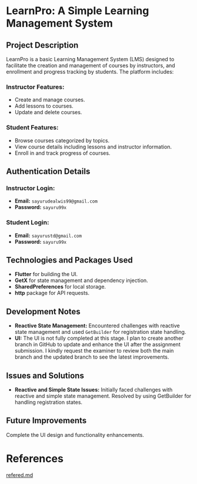 # LearnPro: A Simple Learning Management System

## Project Description

LearnPro is a basic Learning Management System (LMS) designed to facilitate the creation and management of courses by instructors, and enrollment and progress tracking by students. The platform includes:

### Instructor Features:

- Create and manage courses.
- Add lessons to courses.
- Update and delete courses.

### Student Features:

- Browse courses categorized by topics.
- View course details including lessons and instructor information.
- Enroll in and track progress of courses.

## Authentication Details

### Instructor Login:

- **Email:** `sayurudealwis99@gmail.com`
- **Password:** `sayuru99x`

### Student Login:

- **Email:** `sayurustd@gmail.com`
- **Password:** `sayuru99x`

## Technologies and Packages Used

- **Flutter** for building the UI.
- **GetX** for state management and dependency injection.
- **SharedPreferences** for local storage.
- **http** package for API requests.

## Development Notes

- **Reactive State Management:** Encountered challenges with reactive state management and used `GetBuilder` for registration state handling.
- **UI:** The UI is not fully completed at this stage. I plan to create another branch in GitHub to update and enhance the UI after the assignment submission. I kindly request the examiner to review both the main branch and the updated branch to see the latest improvements.

## Issues and Solutions

- **Reactive and Simple State Issues:** Initially faced challenges with reactive and simple state management. Resolved by using GetBuilder for handling registration states.

## Future Improvements

Complete the UI design and functionality enhancements.

# References

[refered.md](refered.md)
